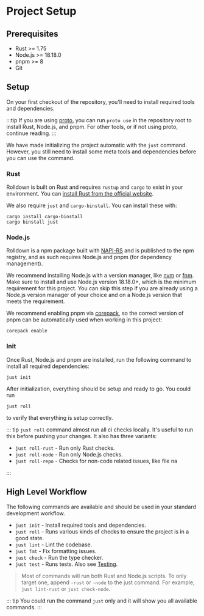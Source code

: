 # Project Setup

## Prerequisites

- Rust >= 1.75
- Node.js >= 18.18.0
- pnpm >= 8
- Git

## Setup

On your first checkout of the repository, you'll need to install required tools and dependencies.

:::tip
If you are using [proto](https://moonrepo.dev/proto), you can run `proto use` in the repository root to install Rust, Node.js, and pnpm. For other tools, or if not using proto, continue reading.
:::

We have made initializing the project automatic with the `just` command. However, you still need to install some meta tools and dependencies before you can use the command.

### Rust

Rolldown is built on Rust and requires `rustup` and `cargo` to exist in your environment. You can
[install Rust from the official website](https://www.rust-lang.org/tools/install).

We also require `just` and `cargo-binstall`. You can install these with:

```shell
cargo install cargo-binstall
cargo binstall just
```

### Node.js

Rolldown is a npm package built with [NAPI-RS](https://napi.rs/) and is published to the npm registry, and as such requires Node.js and pnpm (for dependency management).

We recommend installing Node.js with a version manager, like [nvm](https://github.com/nvm-sh/nvm) or [fnm](https://github.com/Schniz/fnm). Make sure to install and use Node.js version 18.18.0+, which is the minimum requirement for this project. You can skip this step if you are already using a Node.js version manager of your choice and on a Node.js version that meets the requirement.

We recommend enabling pnpm via [corepack](https://nodejs.org/api/corepack.html), so the correct version of pnpm can be automatically used when working in this project:

```shell
corepack enable
```

### Init

Once Rust, Node.js and pnpm are installed, run the following command to install all required dependencies:

```shell
just init
```

After initialization, everything should be setup and ready to go. You could run

```shell
just roll
```

to verify that everything is setup correctly.

::: tip
`just roll` command almost run all ci checks locally. It's useful to run this before pushing your changes. It also has three variants:

- `just roll-rust` - Run only Rust checks.
- `just roll-node` - Run only Node.js checks.
- `just roll-repo` - Checks for non-code related issues, like file na

:::

## High Level Workflow

The following commands are available and should be used in your standard development workflow.

- `just init` - Install required tools and dependencies.
- `just roll` - Runs various kinds of checks to ensure the project is in a good state.
- `just lint` - Lint the codebase.
- `just fmt` - Fix formatting issues.
- `just check` - Run the type checker.
- `just test` - Runs tests. Also see [Testing](./testing.md).

> Most of commands will run both Rust and Node.js scripts. To only target one, append `-rust` or `-node` to the just command. For example, `just lint-rust` or `just check-node`.

::: tip
You could run the command `just` only and it will show you all available commands.
:::

